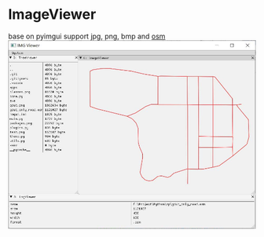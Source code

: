 # ImageViewer
base on pyimgui
support jpg, png, bmp and [osm](https://www.openstreetmap.org/)
![img](https://github.com/kuzen/ImageViewer/blob/master/image/software.jpg)
